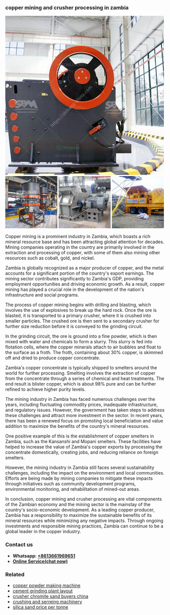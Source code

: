<h3>copper mining and crusher processing in zambia</h3><img src='1706768016.jpg' alt=''><p>Copper mining is a prominent industry in Zambia, which boasts a rich mineral resource base and has been attracting global attention for decades. Mining companies operating in the country are primarily involved in the extraction and processing of copper, with some of them also mining other resources such as cobalt, gold, and nickel.</p><p>Zambia is globally recognized as a major producer of copper, and the metal accounts for a significant portion of the country's export earnings. The mining sector contributes significantly to Zambia's GDP, providing employment opportunities and driving economic growth. As a result, copper mining has played a crucial role in the development of the nation's infrastructure and social programs.</p><p>The process of copper mining begins with drilling and blasting, which involves the use of explosives to break up the hard rock. Once the ore is blasted, it is transported to a primary crusher, where it is crushed into smaller particles. The crushed ore is then sent to a secondary crusher for further size reduction before it is conveyed to the grinding circuit.</p><p>In the grinding circuit, the ore is ground into a fine powder, which is then mixed with water and chemicals to form a slurry. This slurry is fed into flotation cells, where the copper minerals attach to air bubbles and float to the surface as a froth. The froth, containing about 30% copper, is skimmed off and dried to produce copper concentrate.</p><p>Zambia's copper concentrate is typically shipped to smelters around the world for further processing. Smelting involves the extraction of copper from the concentrate through a series of chemical and heat treatments. The end result is blister copper, which is about 98% pure and can be further refined to achieve higher purity levels.</p><p>The mining industry in Zambia has faced numerous challenges over the years, including fluctuating commodity prices, inadequate infrastructure, and regulatory issues. However, the government has taken steps to address these challenges and attract more investment in the sector. In recent years, there has been a renewed focus on promoting local beneficiation and value addition to maximize the benefits of the country's mineral resources.</p><p>One positive example of this is the establishment of copper smelters in Zambia, such as the Kansanshi and Mopani smelters. These facilities have helped to increase the value of Zambia's copper exports by processing the concentrate domestically, creating jobs, and reducing reliance on foreign smelters.</p><p>However, the mining industry in Zambia still faces several sustainability challenges, including the impact on the environment and local communities. Efforts are being made by mining companies to mitigate these impacts through initiatives such as community development programs, environmental monitoring, and rehabilitation of mined-out areas.</p><p>In conclusion, copper mining and crusher processing are vital components of the Zambian economy and the mining sector is the mainstay of the country's socio-economic development. As a leading copper producer, Zambia has a responsibility to maximize the sustainable benefits of its mineral resources while minimizing any negative impacts. Through ongoing investments and responsible mining practices, Zambia can continue to be a global leader in the copper industry.</p><h3>Contact us</h3><ul><li><strong>Whatsapp:&nbsp;<a href="https://wa.me/8613661969651">+8613661969651</a></strong></li><li><a href="https://swt.shibang-china.com/?git&amp;zhl&amp;copper mining and crusher processing in zambia"><strong>Online Service(chat now)</strong></a></li></ul><h3>Related</h3><ul><li><a href='copper powder making machine.md'>copper powder making machine</a></li><li><a href='cement grinding plant layout.md'>cement grinding plant layout</a></li><li><a href='crusher chromite sand buyers china.md'>crusher chromite sand buyers china</a></li><li><a href='crushing and serreing machinery.md'>crushing and serreing machinery</a></li><li><a href='silica sand price per tonne.md'>silica sand price per tonne</a></li></ul>